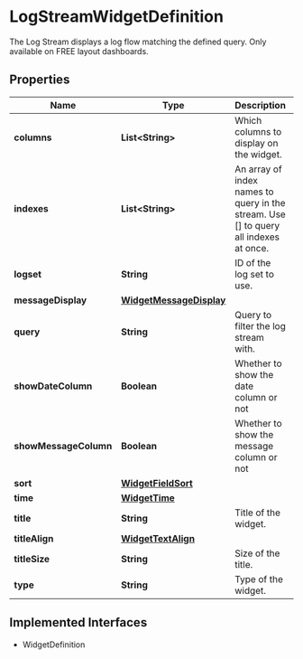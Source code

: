 

# LogStreamWidgetDefinition

The Log Stream displays a log flow matching the defined query. Only available on FREE layout dashboards.
## Properties

Name | Type | Description | Notes
------------ | ------------- | ------------- | -------------
**columns** | **List&lt;String&gt;** | Which columns to display on the widget. |  [optional]
**indexes** | **List&lt;String&gt;** | An array of index names to query in the stream. Use [] to query all indexes at once. |  [optional]
**logset** | **String** | ID of the log set to use. |  [optional]
**messageDisplay** | [**WidgetMessageDisplay**](WidgetMessageDisplay.md) |  |  [optional]
**query** | **String** | Query to filter the log stream with. |  [optional]
**showDateColumn** | **Boolean** | Whether to show the date column or not |  [optional]
**showMessageColumn** | **Boolean** | Whether to show the message column or not |  [optional]
**sort** | [**WidgetFieldSort**](WidgetFieldSort.md) |  |  [optional]
**time** | [**WidgetTime**](WidgetTime.md) |  |  [optional]
**title** | **String** | Title of the widget. |  [optional]
**titleAlign** | [**WidgetTextAlign**](WidgetTextAlign.md) |  |  [optional]
**titleSize** | **String** | Size of the title. |  [optional]
**type** | **String** | Type of the widget. |  [readonly]


## Implemented Interfaces

* WidgetDefinition


